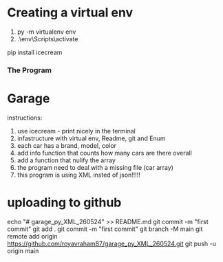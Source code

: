 # Creating a virtual env

1. py -m virtualenv env
2. .\env\Scripts\activate

pip install icecream

### The Program

# Garage

instructions:
1. use icecream - print nicely in the terminal
2. infastructure with virtual env, Readme, git and Enum
3. each car has a brand, model, color
4. add info function that counts how many cars are there overall
5. add a function that nulify the array 
6. the program need to deal with a missing file (car array)
7. this program is using XML insted of json!!!!!

# uploading to github
echo "# garage_py_XML_260524" >> README.md
git commit -m "first commit"
git add .
git commit -m "first commit"
git branch -M main
git remote add origin https://github.com/royavraham87/garage_py_XML_260524.git
git push -u origin main